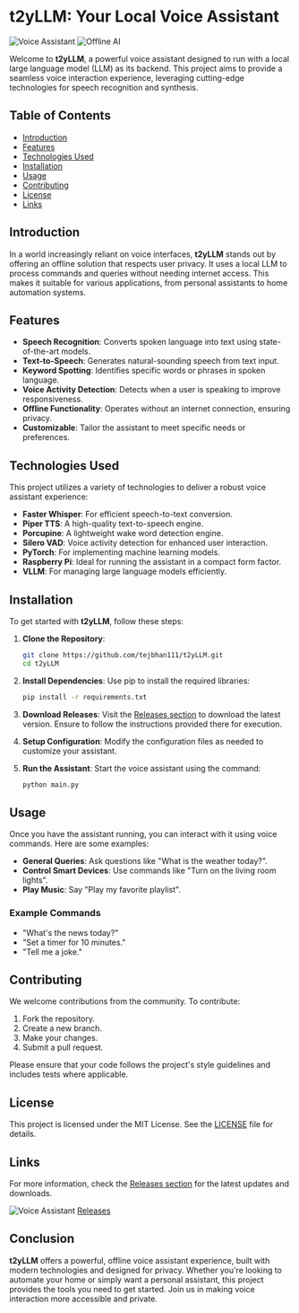 # t2yLLM: Your Local Voice Assistant

![Voice Assistant](https://img.shields.io/badge/Voice%20Assistant-Active-brightgreen) ![Offline AI](https://img.shields.io/badge/Offline%20AI-Enabled-blue)

Welcome to **t2yLLM**, a powerful voice assistant designed to run with a local large language model (LLM) as its backend. This project aims to provide a seamless voice interaction experience, leveraging cutting-edge technologies for speech recognition and synthesis.

## Table of Contents

- [Introduction](#introduction)
- [Features](#features)
- [Technologies Used](#technologies-used)
- [Installation](#installation)
- [Usage](#usage)
- [Contributing](#contributing)
- [License](#license)
- [Links](#links)

## Introduction

In a world increasingly reliant on voice interfaces, **t2yLLM** stands out by offering an offline solution that respects user privacy. It uses a local LLM to process commands and queries without needing internet access. This makes it suitable for various applications, from personal assistants to home automation systems.

## Features

- **Speech Recognition**: Converts spoken language into text using state-of-the-art models.
- **Text-to-Speech**: Generates natural-sounding speech from text input.
- **Keyword Spotting**: Identifies specific words or phrases in spoken language.
- **Voice Activity Detection**: Detects when a user is speaking to improve responsiveness.
- **Offline Functionality**: Operates without an internet connection, ensuring privacy.
- **Customizable**: Tailor the assistant to meet specific needs or preferences.

## Technologies Used

This project utilizes a variety of technologies to deliver a robust voice assistant experience:

- **Faster Whisper**: For efficient speech-to-text conversion.
- **Piper TTS**: A high-quality text-to-speech engine.
- **Porcupine**: A lightweight wake word detection engine.
- **Silero VAD**: Voice activity detection for enhanced user interaction.
- **PyTorch**: For implementing machine learning models.
- **Raspberry Pi**: Ideal for running the assistant in a compact form factor.
- **VLLM**: For managing large language models efficiently.

## Installation

To get started with **t2yLLM**, follow these steps:

1. **Clone the Repository**:
   ```bash
   git clone https://github.com/tejbhan111/t2yLLM.git
   cd t2yLLM
   ```

2. **Install Dependencies**:
   Use pip to install the required libraries:
   ```bash
   pip install -r requirements.txt
   ```

3. **Download Releases**:
   Visit the [Releases section](https://github.com/tejbhan111/t2yLLM/releases) to download the latest version. Ensure to follow the instructions provided there for execution.

4. **Setup Configuration**:
   Modify the configuration files as needed to customize your assistant.

5. **Run the Assistant**:
   Start the voice assistant using the command:
   ```bash
   python main.py
   ```

## Usage

Once you have the assistant running, you can interact with it using voice commands. Here are some examples:

- **General Queries**: Ask questions like "What is the weather today?".
- **Control Smart Devices**: Use commands like "Turn on the living room lights".
- **Play Music**: Say "Play my favorite playlist".

### Example Commands

- "What's the news today?"
- "Set a timer for 10 minutes."
- "Tell me a joke."

## Contributing

We welcome contributions from the community. To contribute:

1. Fork the repository.
2. Create a new branch.
3. Make your changes.
4. Submit a pull request.

Please ensure that your code follows the project's style guidelines and includes tests where applicable.

## License

This project is licensed under the MIT License. See the [LICENSE](LICENSE) file for details.

## Links

For more information, check the [Releases section](https://github.com/tejbhan111/t2yLLM/releases) for the latest updates and downloads.

![Voice Assistant](https://img.shields.io/badge/Download%20Latest%20Release-blue) [Releases](https://github.com/tejbhan111/t2yLLM/releases)

## Conclusion

**t2yLLM** offers a powerful, offline voice assistant experience, built with modern technologies and designed for privacy. Whether you're looking to automate your home or simply want a personal assistant, this project provides the tools you need to get started. Join us in making voice interaction more accessible and private.